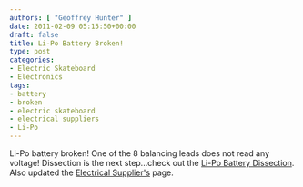 ```yaml
---
authors: [ "Geoffrey Hunter" ]
date: 2011-02-09 05:15:50+00:00
draft: false
title: Li-Po Battery Broken!
type: post
categories:
- Electric Skateboard
- Electronics
tags:
- battery
- broken
- electric skateboard
- electrical suppliers
- Li-Po
---
```


Li-Po battery broken! One of the 8 balancing leads does not read any voltage! Dissection is the next step...check out the [Li-Po Battery Dissection](/electronics/projects/electric-skateboard/electric-skateboard-the-li-po-battery-dissection). Also updated the [Electrical Supplier's](/electronics/general/electrical-suppliers/) page.
